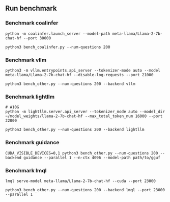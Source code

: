 ## Run benchmark

### Benchmark coalinfer
```
python -m coalinfer.launch_server --model-path meta-llama/Llama-2-7b-chat-hf --port 30000
```

```
python3 bench_coalinfer.py --num-questions 200
```


### Benchmark vllm
```
python3 -m vllm.entrypoints.api_server --tokenizer-mode auto --model meta-llama/Llama-2-7b-chat-hf --disable-log-requests --port 21000
```

```
python3 bench_other.py --num-questions 200 --backend vllm
```


### Benchmark lightllm
```
# A10G
python -m lightllm.server.api_server --tokenizer_mode auto --model_dir ~/model_weights/llama-2-7b-chat-hf --max_total_token_num 16000 --port 22000
```

```
python3 bench_other.py --num-questions 200 --backend lightllm
```


### Benchmark guidance
```
CUDA_VISIBLE_DEVICES=0,1 python3 bench_other.py --num-questions 200 --backend guidance --parallel 1 --n-ctx 4096 --model-path path/to/gguf
```


### Benchmark lmql
```
lmql serve-model meta-llama/Llama-2-7b-chat-hf --cuda --port 23000
```

```
python3 bench_other.py --num-questions 200 --backend lmql --port 23000 --parallel 1
```
